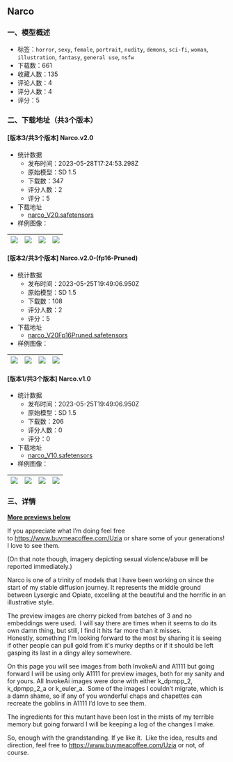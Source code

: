 ## Narco
### 一、模型概述

- 标签：`horror`, `sexy`, `female`, `portrait`, `nudity`, `demons`, `sci-fi`, `woman`, `illustration`, `fantasy`, `general use`, `nsfw`
- 下载数：661
- 收藏人数：135
- 评论人数：4
- 评分人数：4
- 评分：5

### 二、下载地址（共3个版本）

#### [版本3/共3个版本] Narco.v2.0

- 统计数据
  - 发布时间：2023-05-28T17:24:53.298Z
  - 原始模型：SD 1.5
  - 下载数：347
  - 评分人数：2
  - 评分：5
- 下载地址
  - [narco_V20.safetensors](https://civitai.com/api/download/models/79650)
- 样例图像：

| <img src="https://image.civitai.com/xG1nkqKTMzGDvpLrqFT7WA/5ba58b80-3cd4-4269-9764-39925f4b3bcb/width=450/900340.jpeg" /> | <img src="https://image.civitai.com/xG1nkqKTMzGDvpLrqFT7WA/b7c1bc88-ff27-4a79-b278-53dc2a5b2e42/width=450/900342.jpeg" /> | <img src="https://image.civitai.com/xG1nkqKTMzGDvpLrqFT7WA/ff8f811f-d99f-4943-9404-ce7c48045a4b/width=450/900341.jpeg" /> | <img src="https://image.civitai.com/xG1nkqKTMzGDvpLrqFT7WA/06f8bf3b-b4ea-48c5-8ff7-5b971a9ecb07/width=450/900343.jpeg" /> |
| ---- | ---- | ---- | ---- |

#### [版本2/共3个版本] Narco.v2.0-(fp16-Pruned)

- 统计数据
  - 发布时间：2023-05-25T19:49:06.950Z
  - 原始模型：SD 1.5
  - 下载数：108
  - 评分人数：2
  - 评分：5
- 下载地址
  - [narco_V20Fp16Pruned.safetensors](https://civitai.com/api/download/models/80887)
- 样例图像：

| <img src="https://image.civitai.com/xG1nkqKTMzGDvpLrqFT7WA/991d6acf-c702-4753-99f2-f440298da42e/width=450/910841.jpeg" /> | <img src="https://image.civitai.com/xG1nkqKTMzGDvpLrqFT7WA/10fd500b-5cc1-411c-b243-11df2d9984d4/width=450/924572.jpeg" /> | <img src="https://image.civitai.com/xG1nkqKTMzGDvpLrqFT7WA/58a7e594-df4c-4a47-9d04-85ed0753a28b/width=450/924573.jpeg" /> | <img src="https://image.civitai.com/xG1nkqKTMzGDvpLrqFT7WA/d8137a4f-9c2b-47f8-935b-f8347fcc35b3/width=450/924574.jpeg" /> |
| ---- | ---- | ---- | ---- |

#### [版本1/共3个版本] Narco.v1.0

- 统计数据
  - 发布时间：2023-05-25T19:49:06.950Z
  - 原始模型：SD 1.5
  - 下载数：206
  - 评分人数：0
  - 评分：0
- 下载地址
  - [narco_V10.safetensors](https://civitai.com/api/download/models/60458)
- 样例图像：

| <img src="https://image.civitai.com/xG1nkqKTMzGDvpLrqFT7WA/2e6aae35-6994-4628-9245-9b6086c10894/width=450/740203.jpeg" /> | <img src="https://image.civitai.com/xG1nkqKTMzGDvpLrqFT7WA/2d08fbf3-ba2b-4e5f-9217-235022df9183/width=450/740156.jpeg" /> | <img src="https://image.civitai.com/xG1nkqKTMzGDvpLrqFT7WA/4d57b66d-77f0-49bd-85f9-2f916a43df98/width=450/740158.jpeg" /> | <img src="https://image.civitai.com/xG1nkqKTMzGDvpLrqFT7WA/b6c2599a-8244-4abd-8389-b5efbd5f4b0d/width=450/740160.jpeg" /> |
| ---- | ---- | ---- | ---- |


### 三、详情
<p><strong><u>More previews below</u></strong></p><p>If you appreciate what I’m doing feel free to <a target="_blank" rel="ugc" href="https://www.buymeacoffee.com/Uzia">https://www.buymeacoffee.com/Uzia</a> or share some of your generations! I love to see them.</p><p>(On that note though, imagery depicting sexual violence/abuse will be reported immediately.)</p><p>Narco is one of a trinity of models that I have been working on since the start of my stable diffusion journey. It represents the middle ground between Lysergic and Opiate, excelling at the beautiful and the horrific in an illustrative style.</p><p>The preview images are cherry picked from batches of 3 and no embeddings were used.  I will say there are times when it seems to do its own damn thing, but still, I find it hits far more than it misses. Honestly, something I'm looking forward to the most by sharing it is seeing if other people can pull gold from it's murky depths or if it should be left gasping its last in a dingy alley somewhere.</p><p>On this page you will see images from both InvokeAi and A1111 but going forward I will be using only A1111 for preview images, both for my sanity and for yours. All InvokeAi images were done with either k_dpmpp_2, k_dpmpp_2_a or k_euler_a.  Some of the images I couldn’t migrate, which is a damn shame, so if any of you wonderful chaps and chapettes can recreate the goblins in A1111 I’d love to see them.</p><p>The ingredients for this mutant have been lost in the mists of my terrible memory but going forward I will be keeping a log of the changes I make.</p><p>So, enough with the grandstanding. If ye like it.  Like the idea, results and direction, feel free to <a target="_blank" rel="ugc" href="https://www.buymeacoffee.com/Uzia">https://www.buymeacoffee.com/Uzia</a> or not, of course.</p>